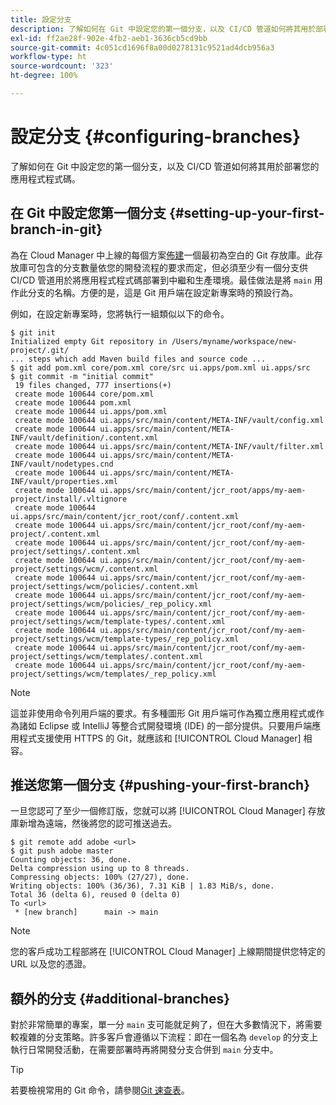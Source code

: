 ```yaml
---
title: 設定分支
description: 了解如何在 Git 中設定您的第一個分支，以及 CI/CD 管道如何將其用於部署您的應用程式程式碼。
exl-id: ff2ae28f-902e-4fb2-aeb1-3636cb5cd9bb
source-git-commit: 4c051cd1696f8a00d0278131c9521ad4dcb956a3
workflow-type: ht
source-wordcount: '323'
ht-degree: 100%

---
```



# 設定分支 {#configuring-branches}

了解如何在 Git 中設定您的第一個分支，以及 CI/CD 管道如何將其用於部署您的應用程式程式碼。

## 在 Git 中設定您第一個分支 {#setting-up-your-first-branch-in-git}

為在 Cloud Manager 中上線的每個方案[佈建](/help/requirements/environment-provisioning.md)一個最初為空白的 Git 存放庫。此存放庫可包含的分支數量依您的開發流程的要求而定，但必須至少有一個分支供 CI/CD 管道用於將應用程式程式碼部署到中繼和生產環境。最佳做法是將 `main` 用作此分支的名稱。方便的是，這是 Git 用戶端在設定新專案時的預設行為。

例如，在設定新專案時，您將執行一組類似以下的命令。

```shell
$ git init
Initialized empty Git repository in /Users/myname/workspace/new-project/.git/
... steps which add Maven build files and source code ...
$ git add pom.xml core/pom.xml core/src ui.apps/pom.xml ui.apps/src
$ git commit -m "initial commit"
 19 files changed, 777 insertions(+)
 create mode 100644 core/pom.xml
 create mode 100644 pom.xml
 create mode 100644 ui.apps/pom.xml
 create mode 100644 ui.apps/src/main/content/META-INF/vault/config.xml
 create mode 100644 ui.apps/src/main/content/META-INF/vault/definition/.content.xml
 create mode 100644 ui.apps/src/main/content/META-INF/vault/filter.xml
 create mode 100644 ui.apps/src/main/content/META-INF/vault/nodetypes.cnd
 create mode 100644 ui.apps/src/main/content/META-INF/vault/properties.xml
 create mode 100644 ui.apps/src/main/content/jcr_root/apps/my-aem-project/install/.vltignore
 create mode 100644 ui.apps/src/main/content/jcr_root/conf/.content.xml
 create mode 100644 ui.apps/src/main/content/jcr_root/conf/my-aem-project/.content.xml
 create mode 100644 ui.apps/src/main/content/jcr_root/conf/my-aem-project/settings/.content.xml
 create mode 100644 ui.apps/src/main/content/jcr_root/conf/my-aem-project/settings/wcm/.content.xml
 create mode 100644 ui.apps/src/main/content/jcr_root/conf/my-aem-project/settings/wcm/policies/.content.xml
 create mode 100644 ui.apps/src/main/content/jcr_root/conf/my-aem-project/settings/wcm/policies/_rep_policy.xml
 create mode 100644 ui.apps/src/main/content/jcr_root/conf/my-aem-project/settings/wcm/template-types/.content.xml
 create mode 100644 ui.apps/src/main/content/jcr_root/conf/my-aem-project/settings/wcm/template-types/_rep_policy.xml
 create mode 100644 ui.apps/src/main/content/jcr_root/conf/my-aem-project/settings/wcm/templates/.content.xml
 create mode 100644 ui.apps/src/main/content/jcr_root/conf/my-aem-project/settings/wcm/templates/_rep_policy.xml
```

>[!NOTE]
>
>這並非使用命令列用戶端的要求。有多種圖形 Git 用戶端可作為獨立應用程式或作為諸如 Eclipse 或 IntelliJ 等整合式開發環境 (IDE) 的一部分提供。只要用戶端應用程式支援使用 HTTPS 的 Git，就應該和 [!UICONTROL Cloud Manager] 相容。

## 推送您第一個分支 {#pushing-your-first-branch}

一旦您認可了至少一個修訂版，您就可以將 [!UICONTROL Cloud Manager] 存放庫新增為遠端，然後將您的認可推送過去。

```shell
$ git remote add adobe <url>
$ git push adobe master
Counting objects: 36, done.
Delta compression using up to 8 threads.
Compressing objects: 100% (27/27), done.
Writing objects: 100% (36/36), 7.31 KiB | 1.83 MiB/s, done.
Total 36 (delta 6), reused 0 (delta 0)
To <url>
 * [new branch]      main -> main
```

>[!NOTE]
>
>您的客戶成功工程部將在 [!UICONTROL Cloud Manager] 上線期間提供您特定的 URL 以及您的憑證。

## 額外的分支 {#additional-branches}

對於非常簡單的專案，單一分 `main` 支可能就足夠了，但在大多數情況下，將需要較複雜的分支策略。許多客戶會遵循以下流程：即在一個名為 `develop` 的分支上執行日常開發活動，在需要部署時再將開發分支合併到 `main` 分支中。

>[!TIP]
>
>若要檢視常用的 Git 命令，請參閱[Git 速查表](https://github.github.com/training-kit/downloads/github-git-cheat-sheet)。
